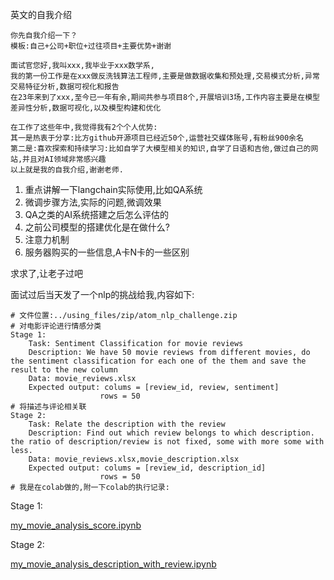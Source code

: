 英文的自我介绍
```text
你先自我介绍一下？
模板:自己+公司+职位+过往项目+主要优势+谢谢

面试官您好,我叫xxx,我毕业于xxx数学系,
我的第一份工作是在xxx做反洗钱算法工程师,主要是做数据收集和预处理,交易模式分析,异常交易特征分析,数据可视化和报告
在23年来到了xxx,至今已一年有余,期间共参与项目8个,开展培训3场,工作内容主要是在模型差异性分析,数据可视化,以及模型构建和优化

在工作了这些年中,我觉得我有2个个人优势:
其一是热衷于分享:比方github开源项目已经近50个,运营社交媒体账号,有粉丝900余名
第二是:喜欢探索和持续学习:比如自学了大模型相关的知识,自学了日语和吉他,做过自己的网站,并且对AI领域非常感兴趣
以上就是我的自我介绍,谢谢老师.
```
1. 重点讲解一下langchain实际使用,比如QA系统
2. 微调步骤方法,实际的问题,微调效果
3. QA之类的AI系统搭建之后怎么评估的
4. 之前公司模型的搭建优化是在做什么?
5. 注意力机制
6. 服务器购买的一些信息,A卡N卡的一些区别

求求了,让老子过吧


面试过后当天发了一个nlp的挑战给我,内容如下:
```text
# 文件位置:../using_files/zip/atom_nlp_challenge.zip
# 对电影评论进行情感分类
Stage 1:
	Task: Sentiment Classification for movie reviews
	Description: We have 50 movie reviews from different movies, do the sentiment classification for each one of the them and save the result to the new column
	Data: movie_reviews.xlsx
	Expected output: colums = [review_id, review, sentiment]
					rows = 50
# 将描述与评论相关联
Stage 2:
	Task: Relate the description with the review
	Description: Find out which review belongs to which description. the ratio of description/review is not fixed, some with more some with less.
	Data: movie_reviews.xlsx,movie_description.xlsx 
	Expected output: colums = [review_id, description_id]
					rows = 50
# 我是在colab做的,附一下colab的执行记录:
```

Stage 1:

[my_movie_analysis_score.ipynb](..%2Fusing_files%2Fzip%2Fmy_movie_analysis_score.ipynb)

Stage 2:

[my_movie_analysis_description_with_review.ipynb](..%2Fusing_files%2Fzip%2Fmy_movie_analysis_description_with_review.ipynb)
